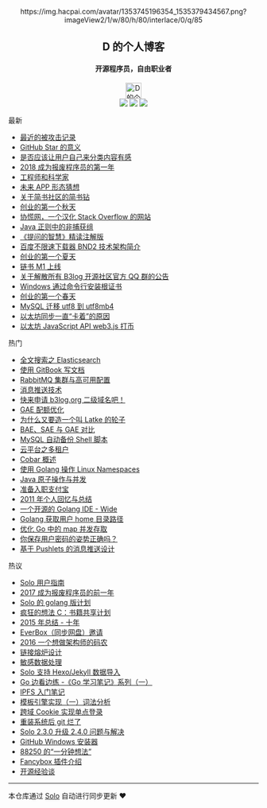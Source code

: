 <p align="center">https://img.hacpai.com/avatar/1353745196354_1535379434567.png?imageView2/1/w/80/h/80/interlace/0/q/85</p><h2 align="center">
D 的个人博客
</h2>

<h4 align="center">开源程序员，自由职业者</h4>
<p align="center"><img alt="D 的个人博客" width="32" src="https://img.hacpai.com/avatar/1353745196354_1535379434567.png?imageView2/1/w/242/h/242/interlace/0/q/100"><br><a title="D 的个人博客" target="_blank" href="https://github.com/88250/solo-blog"><img src="https://img.shields.io/github/last-commit/88250/solo-blog.svg?style=flat-square"></a>
<a title="GitHub repo size in bytes" target="_blank" href="https://github/88250/solo-blog"><img src="https://img.shields.io/github/repo-size/88250/solo-blog.svg?style=flat-square"></a>
<a title="Solo Version" target="_blank" href="https://github.com/b3log/solo/releases"><img src="https://img.shields.io/badge/solo-3.3.0-f1e05a.svg?style=flat-square"></a>
</p>

最新

* [最近的被攻击记录](http://localhost/articles/2019/02/18/1550460506963.html)
* [GitHub Star 的意义](http://localhost/articles/2019/01/07/1546796187762.html)
* [是否应该让用户自己来分类内容有感](http://localhost/articles/2019/01/06/1546744077384.html)
* [2018 成为报废程序员的第一年](http://localhost/articles/2018/12/31/1546225387284.html)
* [工程师和科学家](http://localhost/articles/2018/12/23/1545535621318.html)
* [未来 APP 形态猜想](http://localhost/articles/2018/11/23/1542944133989.html)
* [关于简书社区的简书钻](http://localhost/articles/2018/11/09/1541729830770.html)
* [创业的第一个秋天](http://localhost/articles/2018/10/29/1540781279972.html)
* [协慌网，一个汉化 Stack Overflow 的网站](http://localhost/articles/2018/10/03/1538577113305.html)
* [Java 正则中的非捕获组](http://localhost/articles/2018/09/30/1538320113750.html)
* [《提问的智慧》精读注解版](http://localhost/articles/2018/09/08/1536377163156.html)
* [百度不限速下载器 BND2 技术架构简介](http://localhost/articles/2018/08/26/1535277215816.html)
* [创业的第一个夏天](http://localhost/articles/2018/07/26/1532590847178.html)
* [链书 M1 上线](http://localhost/articles/2018/06/21/1529545076617.html)
* [关于解散所有 B3log 开源社区官方 QQ 群的公告](http://localhost/articles/2018/05/17/1526517679116.html)
* [Windows 通过命令行安装根证书](http://localhost/articles/2018/05/03/1525333052172.html)
* [创业的第一个春天](http://localhost/articles/2018/04/20/1524191993505.html)
* [MySQL 迁移 utf8 到 utf8mb4](http://localhost/articles/2018/03/15/1521094110639.html)
* [以太坊同步一直“卡着”的原因](http://localhost/articles/2018/03/11/1520767628593.html)
* [以太坊 JavaScript API web3.js 打币](http://localhost/articles/2018/03/09/1520583695227.html)

热门

* [全文搜索之 Elasticsearch ](http://localhost/full-text-search-elasticsearch)
* [使用 GitBook 写文档](http://localhost/write-doc-via-gitbook)
* [RabbitMQ 集群与高可用配置](http://localhost/rabbitmq-clustering-ha)
* [消息推送技术](http://localhost/web-message-push)
* [快来申请 b3log.org 二级域名吧！](http://localhost/apply-b3log-domain.html)
* [GAE 配额优化](http://localhost/gae-quota-optimization)
* [为什么又要造一个叫 Latke 的轮子](http://localhost/why-latke-exists)
* [BAE、SAE 与 GAE 对比](http://localhost/bae-sae-gae)
* [MySQL 自动备份 Shell 脚本](http://localhost/backup-mysql-shell)
* [云平台之多租户](http://localhost/cloud-app-platform-multitenancy)
* [Cobar 概述](http://localhost/alibaba-cobar-survey)
* [使用 Golang 操作 Linux Namespaces](http://localhost/golang-linux-namespaces)
* [Java 原子操作与并发](http://localhost/java-atomic-conncurrent)
* [准备入职支付宝](http://localhost/articles/2011/05/03/1304392185486.html)
* [2011 年个人回忆与总结](http://localhost/programming-life-2011.html)
* [一个开源的 Golang IDE - Wide](http://localhost/hello-wide)
* [Golang 获取用户 home 目录路径](http://localhost/golang-get-user-home-dir)
* [优化 Go 中的 map 并发存取](http://localhost/optimizing-concurrent-map-access-in-go-chinese)
* [你保存用户密码的姿势正确吗？](http://localhost/secure-salted-password-hashing)
* [基于 Pushlets 的消息推送设计](http://localhost/server-push-based-on-pushlets)

热议

* [Solo 用户指南](http://localhost/articles/2017/04/23/1492881378588.html)
* [2017 成为报废程序员的前一年](http://localhost/articles/2017/12/31/1514687638181.html)
* [Solo 的 golang 版计划](http://localhost/articles/2017/09/11/1505113028471.html)
* [疯狂的想法 C：书籍共享计划](http://localhost/articles/2017/01/01/1483240295087.html)
* [2015 年总结 - 十年](http://localhost/articles/2016/01/30/1454085278317.html)
* [EverBox（同步网盘）邀请](http://localhost/everbox-invite.html)
* [2016 一个想做架构师的码农](http://localhost/articles/2016/12/30/1483027205828.html)
* [链接熔炉设计](http://localhost/articles/2016/09/07/1473238756829.html)
* [敏感数据处理](http://localhost/articles/2016/05/11/1462956775250.html)
* [Solo 支持 Hexo/Jekyll 数据导入](http://localhost/articles/2017/06/26/1498490209748.html)
* [Go 边看边练 -《Go 学习笔记》系列（一）](http://localhost/articles/2015/07/22/1437497122181.html)
* [IPFS 入门笔记](http://localhost/articles/2017/11/18/1511015097370.html)
* [模板引擎实现（一）词法分析](http://localhost/articles/2017/05/31/1496233258522.html)
* [跨域 Cookie 实现单点登录](http://localhost/sso-via-cross-domain-cookie)
* [重装系统后 git 烂了](http://localhost/articles/2018/02/24/1519471473213.html)
* [Solo 2.3.0 升级 2.4.0 问题与解决](http://localhost/articles/2017/10/18/1508292644879.html)
* [GitHub Windows 安装器](http://localhost/articles/2017/03/26/1490498197453.html)
* [88250 的“一分钟想法” ](http://localhost/articles/2009/12/09/1260370800000.html)
* [Fancybox 插件介绍](http://localhost/b3log-solo-041-fancybox-plugin)
* [开源经验谈](http://localhost/articles/2017/08/01/1501603146956.html)


---

本仓库通过 [Solo](https://github.com/b3log/solo) 自动进行同步更新 ❤️ 